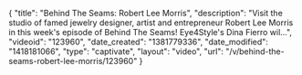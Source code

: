 {
    "title": "Behind The Seams: Robert Lee Morris",
    "description": "Visit the studio of famed jewelry designer, artist and entrepreneur Robert Lee Morris in this week's episode of Behind The Seams! Eye4Style's Dina Fierro wil...",
    "videoid": "123960",
    "date_created": "1381779336",
    "date_modified": "1418181066",
    "type": "captivate",
    "layout": "video",
    "url": "\/v\/behind-the-seams-robert-lee-morris\/123960"
}